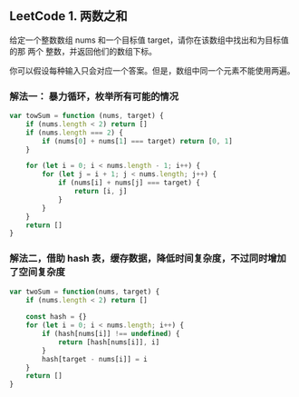 ## LeetCode 1. 两数之和
给定一个整数数组 nums 和一个目标值 target，请你在该数组中找出和为目标值的那 两个 整数，并返回他们的数组下标。

你可以假设每种输入只会对应一个答案。但是，数组中同一个元素不能使用两遍。


### 解法一： 暴力循环，枚举所有可能的情况

```js
var towSum = function (nums, target) {
    if (nums.length < 2) return []
    if (nums.length === 2) {
        if (nums[0] + nums[1] === target) return [0, 1]
    }

    for (let i = 0; i < nums.length - 1; i++) {
        for (let j = i + 1; j < nums.length; j++) {
            if (nums[i] + nums[j] === target) {
                return [i, j]
            }
        }
    }
    return []
}
```

### 解法二，借助 hash 表，缓存数据，降低时间复杂度，不过同时增加了空间复杂度
```js
var twoSum = function(nums, target) {
    if (nums.length < 2) return []
    
    const hash = {}
    for (let i = 0; i < nums.length; i++) {
        if (hash[nums[i]] !== undefined) {
            return [hash[nums[i]], i]
        } 
        hash[target - nums[i]] = i
    }
    return []
}
```